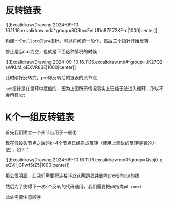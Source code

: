 # 反转链表

![[Excalidraw/Drawing 2024-09-10 16.11.16.excalidraw.md#^group=8QRtnoFvLUDn8ZE72KF-c|1000|center]]

构建一个`nullptr`的`pre`指针，可以将问题一般化，然后三个指针开始反转

停止是当cur为空，也就是下面这种情况的时候：

![[Excalidraw/Drawing 2024-09-10 16.11.16.excalidraw.md#^group=JK27Q2-sWKLM_oEXVR83E|1000|center]]

此时刚好反转完，pre即反转后的链表的头节点

`nxt`指针是在循环中赋值的，因为上图所示情况事实上已经无法进入循环，所以不会再有`nxt`



# K个一组反转链表

首先我们建立一个头节点用于一般化

现在假设头节点之后的k=4个节点已经完成反转（使用上面说的反转链表的方法），如下：

![[Excalidraw/Drawing 2024-09-10 16.11.16.excalidraw.md#^group=Qsoj0-g-eQVHjCPwf5rZ5|1000|center]]

那么很明显，此我们需要将连接1和2这两跳线并删除pre指向cur的线

然后为了使得下一次k个反转的代码通用，我们需要把`p0`指向`p0->next`

此处需要注意顺序